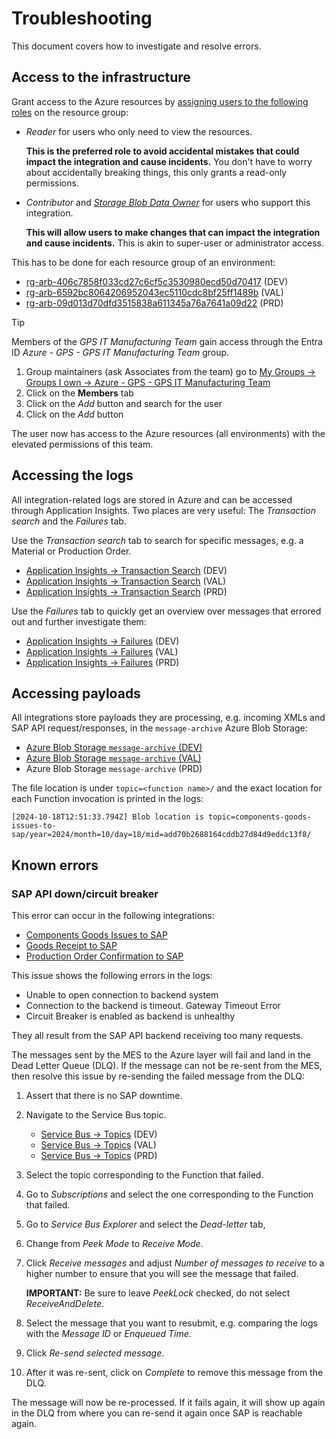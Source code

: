 # Troubleshooting

This document covers how to investigate and resolve errors.

## Access to the infrastructure

Grant access to the Azure resources by [assigning users to the following roles](https://learn.microsoft.com/en-us/azure/role-based-access-control/quickstart-assign-role-user-portal#grant-access) on the resource group:

- _Reader_ for users who only need to view the resources.

  **This is the preferred role to avoid accidental mistakes that could impact the integration and cause incidents.** You don't have to worry about accidentally breaking things, this only grants a read-only permissions.

- _Contributor_ and [_Storage Blob Data Owner_](https://learn.microsoft.com/en-us/azure/storage/blobs/authorize-data-operations-portal?source=recommendations#permissions-needed-to-access-blob-data) for users who support this integration.

  **This will allow users to make changes that can impact the integration and cause incidents.** This is akin to super-user or administrator access.

This has to be done for each resource group of an environment:

- [rg-arb-406c7858f033cd27c6cf5c3530980ecd50d70417](https://portal.azure.com/#@wlgore.onmicrosoft.com/resource/subscriptions/e2fda199-cfde-4565-9bb3-08b676d05cc2/resourceGroups/rg-arb-406c7858f033cd27c6cf5c3530980ecd50d70417/users) (DEV)
- [rg-arb-6592bc8064206952043ec5110cdc8bf25ff1489b](https://portal.azure.com/#@wlgore.onmicrosoft.com/resource/subscriptions/d5c0187e-4b27-48b7-8592-f28f897fed9c/resourceGroups/rg-arb-6592bc8064206952043ec5110cdc8bf25ff1489b/users) (VAL)
- [rg-arb-09d013d70dfd3515838a611345a76a7641a09d22](https://portal.azure.com/#@wlgore.onmicrosoft.com/resource/subscriptions/dc554c52-a946-4663-993f-ad838cc62de9/resourceGroups/rg-arb-09d013d70dfd3515838a611345a76a7641a09d22/overview) (PRD)

> [!TIP]
> Members of the _GPS IT Manufacturing Team_ gain access through the Entra ID _Azure - GPS - GPS IT Manufacturing Team_ group.
>
> 1. Group maintainers (ask Associates from the team) go to [My Groups &rarr; Groups I own &rarr; Azure - GPS - GPS IT Manufacturing Team](https://myaccount.microsoft.com/groups/7241c2d5-2ff3-40b8-a597-b05fe7a066f0)
> 2. Click on the **Members** tab
> 3. Click on the _Add_ button and search for the user
> 4. Click on the _Add_ button
>
> The user now has access to the Azure resources (all environments) with the elevated permissions of this team.

## Accessing the logs

All integration-related logs are stored in Azure and can be accessed through Application Insights. Two places are very useful: The _Transaction search_ and the _Failures_ tab.

Use the _Transaction search_ tab to search for specific messages, e.g. a Material or Production Order.

- [Application Insights &rarr; Transaction Search](https://portal.azure.com/#@wlgore.onmicrosoft.com/resource/subscriptions/e2fda199-cfde-4565-9bb3-08b676d05cc2/resourceGroups/rg-arb-406c7858f033cd27c6cf5c3530980ecd50d70417/providers/Microsoft.Insights/components/ai-uivtxalxpuii2/searchV1) (DEV)
- [Application Insights &rarr; Transaction Search](https://portal.azure.com/#@wlgore.onmicrosoft.com/resource/subscriptions/d5c0187e-4b27-48b7-8592-f28f897fed9c/resourceGroups/rg-arb-6592bc8064206952043ec5110cdc8bf25ff1489b/providers/Microsoft.Insights/components/ai-k7nqx5nlh6fcs/searchV1) (VAL)
- [Application Insights &rarr; Transaction Search](https://portal.azure.com/#@wlgore.onmicrosoft.com/resource/subscriptions/dc554c52-a946-4663-993f-ad838cc62de9/resourceGroups/rg-arb-09d013d70dfd3515838a611345a76a7641a09d22/providers/Microsoft.Insights/components/ai-ir3xrw26w2gp6/searchV1) (PRD)

Use the _Failures_ tab to quickly get an overview over messages that errored out and further investigate them:

- [Application Insights &rarr; Failures](https://portal.azure.com/#@wlgore.onmicrosoft.com/resource/subscriptions/e2fda199-cfde-4565-9bb3-08b676d05cc2/resourceGroups/rg-arb-406c7858f033cd27c6cf5c3530980ecd50d70417/providers/Microsoft.Insights/components/ai-uivtxalxpuii2/failures) (DEV)
- [Application Insights &rarr; Failures](https://portal.azure.com/#@wlgore.onmicrosoft.com/resource/subscriptions/d5c0187e-4b27-48b7-8592-f28f897fed9c/resourceGroups/rg-arb-6592bc8064206952043ec5110cdc8bf25ff1489b/providers/Microsoft.Insights/components/ai-k7nqx5nlh6fcs/failures) (VAL)
- [Application Insights &rarr; Failures](https://portal.azure.com/#@wlgore.onmicrosoft.com/resource/subscriptions/dc554c52-a946-4663-993f-ad838cc62de9/resourceGroups/rg-arb-09d013d70dfd3515838a611345a76a7641a09d22/providers/Microsoft.Insights/components/ai-ir3xrw26w2gp6/failures) (PRD)

## Accessing payloads

All integrations store payloads they are processing, e.g. incoming XMLs and SAP API request/responses, in the `message-archive` Azure Blob Storage:

- [Azure Blob Storage `message-archive` (DEV)](https://portal.azure.com/#view/Microsoft_Azure_Storage/ContainerMenuBlade/~/overview/storageAccountId/%2Fsubscriptions%2Fe2fda199-cfde-4565-9bb3-08b676d05cc2%2FresourceGroups%2Frg-arb-406c7858f033cd27c6cf5c3530980ecd50d70417%2Fproviders%2FMicrosoft.Storage%2FstorageAccounts%2Fsauivtxalxpuii2/path/message-archive/etag/%220x8DD0B0AF0FB1AAF%22/defaultEncryptionScope/%24account-encryption-key/denyEncryptionScopeOverride~/false/defaultId//publicAccessVal/None)
- [Azure Blob Storage `message-archive` (VAL)](https://portal.azure.com/#view/Microsoft_Azure_Storage/ContainerMenuBlade/~/overview/storageAccountId/%2Fsubscriptions%2Fd5c0187e-4b27-48b7-8592-f28f897fed9c%2FresourceGroups%2Frg-arb-6592bc8064206952043ec5110cdc8bf25ff1489b%2Fproviders%2FMicrosoft.Storage%2FstorageAccounts%2Fsak7nqx5nlh6fcs/path/message-archive/etag/%220x8DD0B0959922FFC%22/defaultEncryptionScope/%24account-encryption-key/denyEncryptionScopeOverride~/false/defaultId//publicAccessVal/None)
- Azure Blob Storage `message-archive` (PRD)

The file location is under `topic=<function name>/` and the exact location for each Function invocation is printed in the logs:

```log
[2024-10-18T12:51:33.794Z] Blob location is topic=components-goods-issues-to-sap/year=2024/month=10/day=18/mid=add70b2688164cddb27d84d9eddc13f8/
```

## Known errors

### SAP API down/circuit breaker

This error can occur in the following integrations:

- [Components Goods Issues to SAP](docs/components-goods-issues-to-sap.md)
- [Goods Receipt to SAP](docs/goods-receipt-to-sap.md)
- [Production Order Confirmation to SAP](docs/production-order-confirmation-to-sap.md)

This issue shows the following errors in the logs:

- Unable to open connection to backend system
- Connection to the backend is timeout. Gateway Timeout Error
- Circuit Breaker is enabled as backend is unhealthy

They all result from the SAP API backend receiving too many requests.

The messages sent by the MES to the Azure layer will fail and land in the Dead Letter Queue (DLQ). If the message can not be re-sent from the MES, then resolve this issue by re-sending the failed message from the DLQ:

1. Assert that there is no SAP downtime.
2. Navigate to the Service Bus topic.
   - [Service Bus &rarr; Topics](https://portal.azure.com/#@wlgore.onmicrosoft.com/resource/subscriptions/e2fda199-cfde-4565-9bb3-08b676d05cc2/resourceGroups/rg-arb-406c7858f033cd27c6cf5c3530980ecd50d70417/providers/Microsoft.ServiceBus/namespaces/sbn-uivtxalxpuii2/topics) (DEV)
   - [Service Bus &rarr; Topics](https://portal.azure.com/#@wlgore.onmicrosoft.com/resource/subscriptions/d5c0187e-4b27-48b7-8592-f28f897fed9c/resourceGroups/rg-arb-6592bc8064206952043ec5110cdc8bf25ff1489b/providers/Microsoft.ServiceBus/namespaces/sbn-k7nqx5nlh6fcs/topics) (VAL)
   - [Service Bus &rarr; Topics](https://portal.azure.com/#@wlgore.onmicrosoft.com/resource/subscriptions/dc554c52-a946-4663-993f-ad838cc62de9/resourceGroups/rg-arb-09d013d70dfd3515838a611345a76a7641a09d22/providers/Microsoft.ServiceBus/namespaces/sbn-ir3xrw26w2gp6/topics) (PRD)
3. Select the topic corresponding to the Function that failed.
4. Go to _Subscriptions_ and select the one corresponding to the Function that failed.
5. Go to _Service Bus Explorer_ and select the _Dead-letter_ tab,
6. Change from _Peek Mode_ to _Receive Mode_.
7. Click _Receive messages_ and adjust _Number of messages to receive_ to a higher number to ensure that you will see the message that failed.

   **IMPORTANT:** Be sure to leave _PeekLock_ checked, do not select _ReceiveAndDelete_.

8. Select the message that you want to resubmit, e.g. comparing the logs with the _Message ID_ or _Enqueued Time_.
9. Click _Re-send selected message_.
10. After it was re-sent, click on _Complete_ to remove this message from the DLQ.

The message will now be re-processed. If it fails again, it will show up again in the DLQ from where you can re-send it again once SAP is reachable again.
